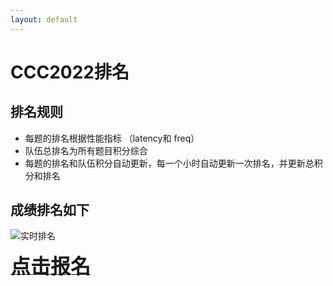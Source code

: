 ```yaml
---
layout: default
---
```


# CCC2022排名 

## **排名规则**
+ 每题的排名根据性能指标 （latency和 freq）
+ 队伍总排名为所有题目积分综合
+ 每题的排名和队伍积分自动更新，每一个小时自动更新一次排名，并更新总积分和排名


## 成绩排名如下

![实时排名](http://118.31.189.183:8008/rank)





<a href="http://118.31.189.183:8008/"><font size="6" ><strong>点击报名</strong></font></a>
